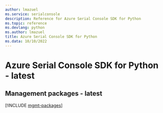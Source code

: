 ```yaml
---
author: lmazuel
ms.service: serialconsole
description: Reference for Azure Serial Console SDK for Python
ms.topic: reference
ms.devlang: python
ms.author: lmazuel
title: Azure Serial Console SDK for Python
ms.data: 10/10/2022
---
```

# Azure Serial Console SDK for Python - latest

## Management packages - latest
[!INCLUDE [mgmt-packages](serial-console-mgmt-index.md)]